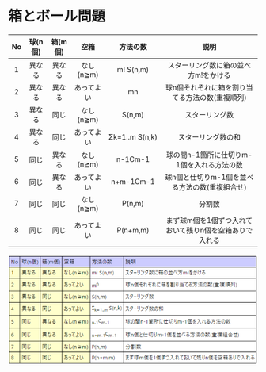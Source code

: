 # 箱とボール問題
|No|球(n個)|箱(m個)|空箱|方法の数|説明|
|:-:|:-:|:-:|:-:|:-:|:-:|
|1|異なる|異なる|なし(n≧m)|m! S(n,m)|スターリング数に箱の並べ方m!をかける|
|2|異なる|異なる|あってよい|mn|球n個それぞれに箱を割り当てる方法の数(重複順列)|
|3|異なる|同じ|なし(n≧m)|S(n,m)|スターリング数|
|4|異なる|同じ|あってよい|Σk=1..m S(n,k)|スターリング数の和|
|5|同じ|異なる|なし(n≧m)|n-1Cm-1|球の間n-1箇所に仕切りm-1個を入れる方法の数|
|6|同じ|異なる|あってよい|n+m-1Cm-1|球n個と仕切りm-1個を並べる方法の数(重複組合せ)|
|7|同じ|同じ|なし(n≧m)|P(n,m)|分割数|
|8|同じ|同じ|あってよい|P(n+m,m)|まず球m個を1個ずつ入れておいて残りn個を空箱ありで入れる|

![](Z_場合の数.png)